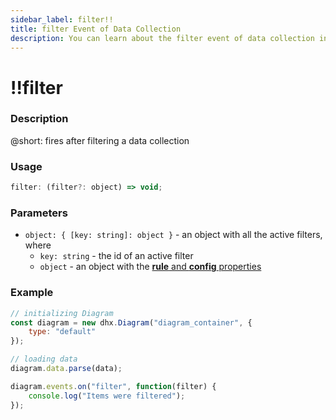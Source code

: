 ```yaml
---
sidebar_label: filter!!
title: filter Event of Data Collection
description: You can learn about the filter event of data collection in the documentation of the DHTMLX JavaScript Diagram library. Browse developer guides and API reference, try out code examples and live demos, and download a free 30-day evaluation version of DHTMLX Diagram.
---
```


# !!filter

### Description

@short: fires after filtering a data collection 

### Usage

~~~js
filter: (filter?: object) => void;
~~~

### Parameters

- `object: { [key: string]: object }` - an object with all the active filters, where
	- `key: string` - the id of an active filter
	- `object` - an object with the [**rule** and **config** properties](api/data_collection/filter_method.md#parameters)

### Example

~~~js {9-11}
// initializing Diagram
const diagram = new dhx.Diagram("diagram_container", {
    type: "default"
});

// loading data
diagram.data.parse(data);

diagram.events.on("filter", function(filter) {
    console.log("Items were filtered");
});
~~~